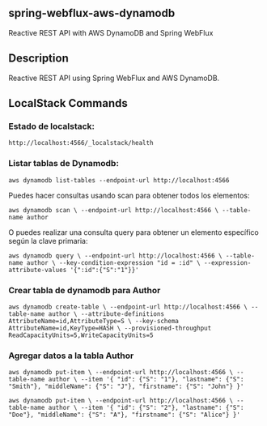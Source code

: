 ## spring-webflux-aws-dynamodb
Reactive REST API with AWS DynamoDB and Spring WebFlux

## Description
Reactive REST API using Spring WebFlux and AWS DynamoDB.

## LocalStack Commands

### Estado de localstack:

`http://localhost:4566/_localstack/health`

### Listar tablas de Dynamodb:

`aws dynamodb list-tables --endpoint-url http://localhost:4566`

Puedes hacer consultas usando scan para obtener todos los elementos:

`
aws dynamodb scan \
--endpoint-url http://localhost:4566 \
--table-name author
`

O puedes realizar una consulta query para obtener un elemento específico según la clave primaria:

`
aws dynamodb query \
--endpoint-url http://localhost:4566 \
--table-name author \
--key-condition-expression "id = :id" \
--expression-attribute-values '{":id":{"S":"1"}}'
`

### Crear tabla de dynamodb para Author

`
aws dynamodb create-table \
--endpoint-url http://localhost:4566 \
--table-name author \
--attribute-definitions AttributeName=id,AttributeType=S \
--key-schema AttributeName=id,KeyType=HASH \
--provisioned-throughput ReadCapacityUnits=5,WriteCapacityUnits=5
`
### Agregar datos a la tabla Author
`
aws dynamodb put-item \
--endpoint-url http://localhost:4566 \
--table-name author \
--item '{
"id": {"S": "1"},
"lastname": {"S": "Smith"},
"middleName": {"S": "J"},
"firstname": {"S": "John"}
}'
`

`
aws dynamodb put-item \
--endpoint-url http://localhost:4566 \
--table-name author \
--item '{
"id": {"S": "2"},
"lastname": {"S": "Doe"},
"middleName": {"S": "A"},
"firstname": {"S": "Alice"}
}'
`
